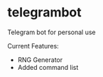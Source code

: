 # telegrambot
Telegram bot for personal use

Current Features:
- RNG Generator
- Added command list

